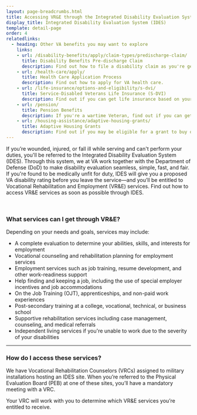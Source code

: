 ```yaml
---
layout: page-breadcrumbs.html
title: Accessing VR&E through the Integrated Disability Evaluation System (IDES)
display_title: Integrated Disability Evaluation System (IDES)
template: detail-page
order: 4
relatedlinks:
  - heading: Other VA benefits you may want to explore
    links: 
    - url: /disability-benefits/apply/claim-types/predischarge-claim/
      title: Disability Benefits Pre-discharge Claim
      description: Find out how to file a disability claim as you're getting ready to leave the military to speed up the decision process.
    - url: /health-care/apply/
      title: Health Care Application Process
      description: Find out how to apply for VA health care.
    - url: /life-insurance/options-and-eligibility/s-dvi/
      title: Service-Disabled Veterans Life Insurance (S-DVI)
      description: Find out if you can get life insurance based on your service-connected disability—and learn how to manage your coverage.
    - url: /pension/
      title: Pension Benefits
      description: If you're a wartime Veteran, find out if you can get pension benefits based on your age, disability, and income.
    - url: /housing-assistance/adaptive-housing-grants/
      title: Adaptive Housing Grants
      description: Find out if you may be eligible for a grant to buy or change a home to meet your needs and help you live more independently with your service-connected disability.  
---
```


<div class="va-introtext">
	
If you’re wounded, injured, or fall ill while serving and can't perform your duties, you'll be referred to the Integrated Disability Evaluation System (IDES). Through this system, we at VA work together with the Department of Defense (DoD) to make disability evaluation seamless, simple, fast, and fair. If you're found to be medically unfit for duty, IDES will give you a proposed VA disability rating before you leave the service—and you’ll be entitled to Vocational Rehabilitation and Employment (VR&E) services. Find out how to access VR&E services as soon as possible through IDES.

</div>

<br>
	
### What services can I get through VR&E?

Depending on your needs and goals, services may include:
-	A complete evaluation to determine your abilities, skills, and interests for employment
-	Vocational counseling and rehabilitation planning for employment services
-	Employment services such as job training, resume development, and other work-readiness support
-	Help finding and keeping a job, including the use of special employer incentives and job accommodations
-	On the Job Training (OJT), apprenticeships, and non-paid work experiences
-	Post-secondary training at a college, vocational, technical, or business school
-	Supportive rehabilitation services including case management, counseling, and medical referrals
-	Independent living services if you're unable to work due to the severity of your disabilities

<hr>

### How do I access these services?

We have Vocational Rehabilitation Counselors (VRCs) assigned to military installations hosting an IDES site.  When you’re referred to the Physical Evaluation Board (PEB) at one of these sites, you’ll have a mandatory meeting with a VRC. 

Your VRC will work with you to determine which VR&E services you’re entitled to receive.
